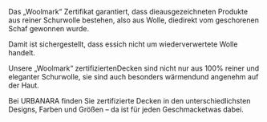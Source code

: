 Das „Woolmark“ Zertifikat garantiert, dass dieausgezeichneten Produkte aus reiner Schurwolle bestehen, also aus Wolle, diedirekt vom geschorenen Schaf gewonnen wurde.

Damit ist sichergestellt, dass essich nicht um wiederverwertete Wolle handelt.

Unsere „Woolmark“ zertifiziertenDecken sind nicht nur aus 100% reiner und eleganter Schurwolle, sie sind auch besonders wärmendund angenehm auf der Haut.

Bei URBANARA finden Sie zertifizierte Decken in den
unterschiedlichsten Designs, Farben und Größen – da ist für jeden Geschmacketwas dabei.

